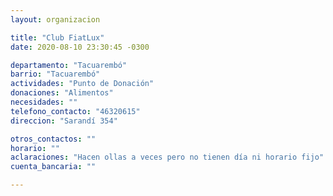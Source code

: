 ```yaml
---
layout: organizacion

title: "Club FiatLux"
date: 2020-08-10 23:30:45 -0300

departamento: "Tacuarembó"
barrio: "Tacuarembó"
actividades: "Punto de Donación"
donaciones: "Alimentos"
necesidades: ""
telefono_contacto: "46320615"
direccion: "Sarandí 354"

otros_contactos: ""
horario: ""
aclaraciones: "Hacen ollas a veces pero no tienen día ni horario fijo"
cuenta_bancaria: ""

---
```

